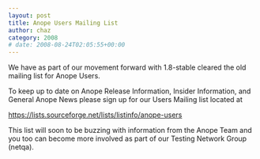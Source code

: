 ```yaml
---
layout: post
title: Anope Users Mailing List
author: chaz
category: 2008
# date: 2008-08-24T02:05:55+00:00
---
```


<!--
BEGIN SUMMARY
We have as part of our movement forward with 1.8-stable cleared the old mailing list for Anope Users. Rejoin!
END SUMMARY
-->

We have as part of our movement forward with 1.8-stable cleared the old mailing list for Anope Users.

To keep up to date on Anope Release Information, Insider Information, and General Anope News please sign up for our Users Mailing list located at 

<a href="https://lists.sourceforge.net/lists/listinfo/anope-users">https://lists.sourceforge.net/lists/listinfo/anope-users</a><br/>

This list will soon to be buzzing with information from the Anope Team and you too can become more involved as part of our Testing Network Group (netqa).
